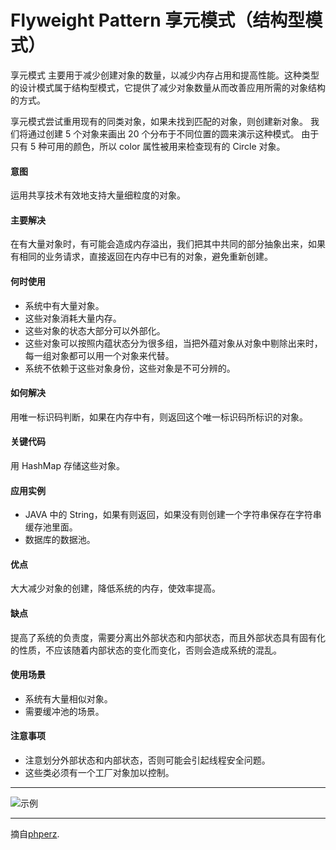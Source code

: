 # Flyweight Pattern 享元模式（结构型模式）
享元模式 主要用于减少创建对象的数量，以减少内存占用和提高性能。这种类型的设计模式属于结构型模式，它提供了减少对象数量从而改善应用所需的对象结构的方式。

享元模式尝试重用现有的同类对象，如果未找到匹配的对象，则创建新对象。
我们将通过创建 5 个对象来画出 20 个分布于不同位置的圆来演示这种模式。
由于只有 5 种可用的颜色，所以 color 属性被用来检查现有的 Circle 对象。

#### 意图
运用共享技术有效地支持大量细粒度的对象。

#### 主要解决
在有大量对象时，有可能会造成内存溢出，我们把其中共同的部分抽象出来，如果有相同的业务请求，直接返回在内存中已有的对象，避免重新创建。

#### 何时使用
* 系统中有大量对象。
* 这些对象消耗大量内存。
* 这些对象的状态大部分可以外部化。
* 这些对象可以按照内蕴状态分为很多组，当把外蕴对象从对象中剔除出来时，每一组对象都可以用一个对象来代替。
* 系统不依赖于这些对象身份，这些对象是不可分辨的。

#### 如何解决
用唯一标识码判断，如果在内存中有，则返回这个唯一标识码所标识的对象。

#### 关键代码
用 HashMap 存储这些对象。

#### 应用实例
* JAVA 中的 String，如果有则返回，如果没有则创建一个字符串保存在字符串缓存池里面。
* 数据库的数据池。

#### 优点
大大减少对象的创建，降低系统的内存，使效率提高。

#### 缺点
提高了系统的负责度，需要分离出外部状态和内部状态，而且外部状态具有固有化的性质，不应该随着内部状态的变化而变化，否则会造成系统的混乱。

#### 使用场景
* 系统有大量相似对象。
* 需要缓冲池的场景。

#### 注意事项
* 注意划分外部状态和内部状态，否则可能会引起线程安全问题。
* 这些类必须有一个工厂对象加以控制。

---

![示例](https://github.com/103style/DesignPatterns/tree/master/pic/FlyweightPattern.jpg)

---


摘自[phperz](http://www.phperz.com/article/15/0814/148652.html).